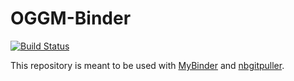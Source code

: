 # OGGM-Binder

[![Build Status](https://travis-ci.org/OGGM/r2d.svg?branch=master)](https://travis-ci.org/OGGM/r2d)

This repository is meant to be used with [MyBinder](https://mybinder.org/) and [nbgitpuller](https://jupyterhub.github.io/nbgitpuller/).


